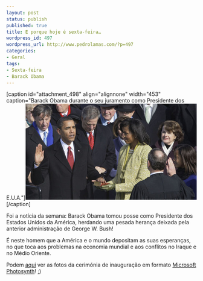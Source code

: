 ```yaml
---
layout: post
status: publish
published: true
title: E porque hoje é sexta-feira…
wordpress_id: 497
wordpress_url: http://www.pedrolamas.com/?p=497
categories:
- Geral
tags:
- Sexta-feira
- Barack Obama
---
```

[caption id="attachment\_498" align="alignnone" width="453" caption="Barack Obama durante o seu juramento como Presidente dos E.U.A."]![Barack Obama durante o seu juramento como Presidente dos E.U.A.](/wp-content/uploads/2009/01/barack-obama.jpg "Barack Obama")[/caption]

Foi a notícia da semana: Barack Obama tomou posse como Presidente dos Estados Unidos da América, herdando uma pesada herança deixada pela anterior administração de George W. Bush!

É neste homem que a América e o mundo depositam as suas esperanças, no que toca aos problemas na economia mundial e aos conflitos no Iraque e no Médio Oriente.

Podem [aqui](http://photosynth.net/inauguration.aspx) ver as fotos da cerimónia de inauguração em formato [Microsoft Photosynth](http://photosynth.net/)! ;)
